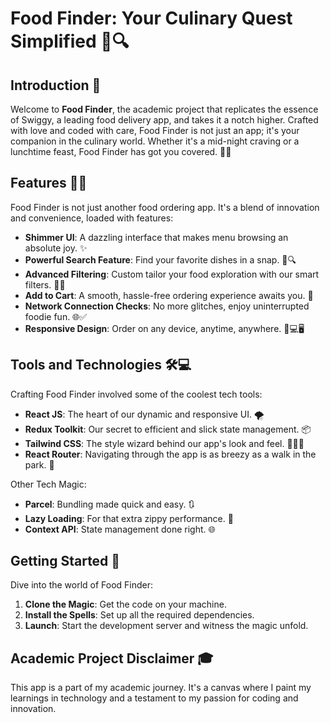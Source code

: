 # Food Finder: Your Culinary Quest Simplified 🍲🔍

## Introduction 🌟

Welcome to **Food Finder**, the academic project that replicates the essence of Swiggy, a leading food delivery app, and takes it a notch higher. Crafted with love and coded with care, Food Finder is not just an app; it's your companion in the culinary world. Whether it's a mid-night craving or a lunchtime feast, Food Finder has got you covered. 🌮🍜

## Features 🍔🥗

Food Finder is not just another food ordering app. It's a blend of innovation and convenience, loaded with features:

- **Shimmer UI**: A dazzling interface that makes menu browsing an absolute joy. ✨
- **Powerful Search Feature**: Find your favorite dishes in a snap. 🍣🔍
- **Advanced Filtering**: Custom tailor your food exploration with our smart filters. 🥘🥢
- **Add to Cart**: A smooth, hassle-free ordering experience awaits you. 🛒
- **Network Connection Checks**: No more glitches, enjoy uninterrupted foodie fun. 🌐✅
- **Responsive Design**: Order on any device, anytime, anywhere. 📱💻🖥️

## Tools and Technologies 🛠️💻

Crafting Food Finder involved some of the coolest tech tools:

- **React JS**: The heart of our dynamic and responsive UI. 🌪️
- **Redux Toolkit**: Our secret to efficient and slick state management. 📦
- **Tailwind CSS**: The style wizard behind our app's look and feel. 🧙‍♂️🎨
- **React Router**: Navigating through the app is as breezy as a walk in the park. 🧭

Other Tech Magic:

- **Parcel**: Bundling made quick and easy. 🔃
- **Lazy Loading**: For that extra zippy performance. 🌟
- **Context API**: State management done right. 🌐

## Getting Started 🚀

Dive into the world of Food Finder:

1. **Clone the Magic**: Get the code on your machine.
2. **Install the Spells**: Set up all the required dependencies.
3. **Launch**: Start the development server and witness the magic unfold.

## Academic Project Disclaimer 🎓

This app is a part of my academic journey. It's a canvas where I paint my learnings in technology and a testament to my passion for coding and innovation.



